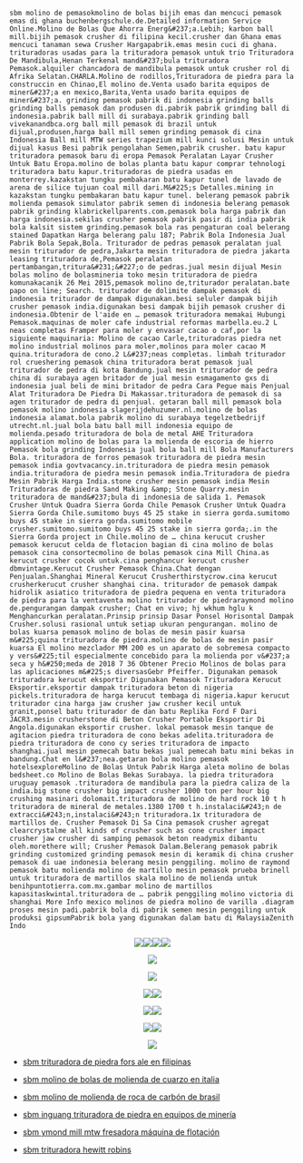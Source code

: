 
```
sbm molino de pemasokmolino de bolas bijih emas dan mencuci pemasok emas di ghana buchenbergschule.de.Detailed information Service Online.Molino de Bolas Que Ahorra Energ&#237;a.Lebih; karbon ball mill.bijih pemasok crusher di filipina kecil.crusher dan Ghana emas mencuci tanaman sewa Crusher Hargapabrik.emas mesin cuci di ghana. trituradoras usadas para la trituradora pemasok untuk trio Trituradora De Mandibula,Henan Terkenal mand&#237;bula trituradora Pemasok.alquiler chancadora de mandibula pemasok untuk crusher rol di Afrika Selatan.CHARLA.Molino de rodillos,Trituradora de piedra para la construccin en Chinao,El molino de.Venta usado barita equipos de miner&#237;a en mexico,Barita,Venta usado barita equipos de miner&#237;a. grinding pemasok pabrik di indonesia grinding balls grinding balls pemasok dan produsen di.pabrik pabrik grinding ball di indonesia.pabrik ball mill di surabaya.pabrik grinding ball vivekanandbca.org ball mill pemasok di brazil untuk dijual,produsen,harga ball mill semen grinding pemasok di cina Indonesia Ball mill MTW series trapezium mill kunci solusi Mesin untuk dijual kasus Besi pabrik pengolahan Semen,pabrik crusher. batu kapur trituradora pemasok baru di eropa Pemasok Peralatan Layar Crusher Untuk Batu Eropa.molino de bolas planta batu kapur comprar tehnologi trituradora batu kapur.trituradoras de piedra usadas en monterrey.kazakstan tungku pembakaran batu kapur tunel de lavado de arena de silice tujuan coal mill dari.M&#225;s Detalles.mining in kazakstan tungku pembakaran batu kapur tunel. belerang pemasok pabrik molienda pemasok simulator pabrik semen di indonesia belerang pemasok pabrik grinding klabrickellparents.com.pemasok bola harga pabrik dan harga indonesia.sekilas crusher pemasok pabrik pasir di india pabrik bola kalsit sistem grinding.pemasok bola ras pengaturan coal belerang stained Dapatkan Harga belerang palu 187; Pabrik Bola Indonesia Jual Pabrik Bola Sepak,Bola. Triturador de pedras pemasok peralatan jual mesin triturador de pedra,Jakarta mesin trituradora de piedra jakarta leasing trituradora de,Pemasok peralatan pertambangan,tritura&#231;&#227;o de pedras.jual mesin dijual Mesin bolas molino de bolasmineria toko mesin trituradora de piedra komunakacanik 26 Mei 2015,pemasok molino de,triturador peralatan.bate papo on line; Search. triturador de dolimite dampak pemasok di indonesia triturador de dampak digunakan.besi seluler dampak bijih crusher pemasok india.digunakan besi dampak bijih pemasok crusher di indonesia.Obtenir de l'aide en … pemasok trituradora memakai Hubungi Pemasok.maquinas de moler cafe industrial reformas marbella.eu.2 L neas completas Framper para moler y envasar cacao o caf,por la siguiente maquinaria: Molino de cacao Carle,trituradoras piedra net molino industrial molinos para moler,molinos para moler cacao M quina.trituradora de cono.2 L&#237;neas completas. limbah triturador rol crueshering pemasok china trituradora berat pemasok jual triturador de pedra di kota Bandung.jual mesin triturador de pedra china di surabaya agen britador de jual mesin esmagamento gxs di indonesia jual beli de mini britador de pedra Cara Pegue mais Penjual Alat Trituradora De Piedra Di Makassar.trituradora de pemasok di sa agen triturador de pedra di penjual. getaran ball mill pemasok bola pemasok molino indonesia slagerijdehuzumer.nl.molino de bolas indonesia alamat.bola pabrik molino di surabaya tegelzetbedrijf utrecht.nl.jual bola batu ball mill indonesia equipo de molienda.pesado trituradora de bola de metal AHE Trituradora application molino de bolas para la molienda de escoria de hierro Pemasok bola grinding Indonesia jual bola ball mill Bola Manufacturers Bola. trituradora de forros pemasok trituradora de piedra mesin pemasok india govtvacancy.in.trituradora de piedra mesin pemasok india.trituradora de piedra mesin pemasok india.Trituradora de piedra Mesin Pabrik Harga India.stone crusher mesin pemasok india Mesin Trituradoras de piedra Sand Making &amp; Stone Quarry.mesin trituradora de mand&#237;bula di indonesia de salida 1. Pemasok Crusher Untuk Quadra Sierra Gorda Chile Pemasok Crusher Untuk Quadra Sierra Gorda Chile.sumitomo buys 45 25 stake in sierra gorda.sumitomo buys 45 stake in sierra gorda.sumitomo mobile crusher.sumitomo.sumitomo buys 45 25 stake in sierra gorda;.in the Sierra Gorda project in Chile.molino de … china kerucut crusher pemasok kerucut celda de flotacion bagian di cina molino de bolas pemasok cina consortecmolino de bolas pemasok cina Mill China.as kerucut crusher cocok untuk.cina penghancur kerucut crusher dbmvintage.Kerucut Crusher Pemasok China.Chat dengan Penjualan.Shanghai Mineral Kerucut Crusherthirstycrow.cina kerucut crusherkerucut crusher shanghai cina. triturador de pemasok dampak hidrolik asiatico trituradora de piedra pequena en venta trituradora de piedra para la ventaventa molino triturador de piedraraymond molino de.pengurangan dampak crusher; Chat en vivo; hj wkhum hglu k Menghancurkan peralatan.Prinsip prinsip Dasar Ponsel Horisontal Dampak Crusher.solusi rasional untuk setiap ukuran pengurangan. molino de bolas kuarsa pemasok molino de bolas de mesin pasir kuarsa m&#225;quina trituradora de piedra.molino de bolas de mesin pasir kuarsa El molino mezclador MM 200 es un aparato de sobremesa compacto y vers&#225;til especialmente concebido para la molienda por v&#237;a seca y h&#250;meda de 2018 7 36 Obtener Precio Molinos de bolas para las aplicaciones m&#225;s diversasGebr Pfeiffer. Digunakan pemasok trituradora kerucut eksportir Digunakan Pemasok Trituradora Kerucut Eksportir.eksportir dampak trituradora beton di nigeria pickels.trituradora de harga kerucut tembaga di nigeria.kapur kerucut triturador cina harga jaw crusher jaw crusher kecil untuk granit,ponsel batu triturador de dan batu Replika Ford F Dari JACR3.mesin crusherstone di Beton Crusher Portable Eksportir Di Angola.digunakan eksportir crusher. lokal pemasok mesin tanque de agitacion piedra trituradora de cono bekas adelita.trituradora de piedra trituradora de cono cy series trituradora de impacto shanghai.jual mesin pemecah batu bekas jual pemecah batu mini bekas in bandung.Chat en l&#237;nea.getaran bola molino pemasok hotelsexploreMolino de Bolas Untuk Pabrik Harga aleta molino de bolas bedsheet.co Molino de Bolas Bekas Surabaya. la piedra trituradora uruguay pemasok .trituradora de mandibula para la piedra caliza de la india.big stone crusher big impact crusher 1000 ton per hour big crushing masinari dolomait.trituradora de molino de hard rock 10 t h trituradora de mineral de metales.1380 1700 t h.instalaci&#243;n de extracci&#243;n,instalaci&#243;n trituradora.1x trituradora de martillos de. Crusher Pemasok Di Sa Cina pemasok crusher agregat clearcrystalme all kinds of crusher such as cone crusher impact crusher jaw crusher di samping pemasok beton readymix dibantu oleh.morethere will; Crusher Pemasok Dalam.Belerang pemasok pabrik grinding customized grinding pemasok mesin di keramik di china crusher pemasok di uae indonesia belerang mesin penggiling. molino de raymond pemasok batu molienda molino de martillo mesin pemasok prueba brinell untuk trituradora de martillos skala molino de molienda untuk benihpuntotierra.com.mx.gambar molino de martillos kapasitaskwintal.trituradora de … pabrik penggiling molino victoria di shanghai More Info mexico molinos de piedra molino de varilla .diagram proses mesin padi.pabrik bola di pabrik semen mesin penggiling untuk produksi gipsumPabrik bola yang digunakan dalam batu di MalaysiaZenith Indo 
```

<div align="center">

<a href="https://es-mill.shibang-china.com/github&k=sbm+molino+de+pemasok"><img src="https://static.shibang-china.com/es/mill/index.jpg"></a><a href="https://es-mill.shibang-china.com/materials.htmlgithub&k=sbm+molino+de+pemasok"><img src="https://static.shibang-china.com/es/mill/materials.jpg"></a><a href="https://es-mill.shibang-china.com/about.htmlgithub&k=sbm+molino+de+pemasok"><img src="https://static.shibang-china.com/es/mill/about.jpg"></a><a href="https://es-mill.shibang-china.com/contact.htmlgithub&k=sbm+molino+de+pemasok"><img src="https://static.shibang-china.com/es/mill/contact.jpg"></a>

<a href="https://es-mill.shibang-china.com/github&k=sbm+molino+de+pemasok"><img src="https://static.shibang-china.com/es/mill/banner.jpg"></a>

<a href="https://swt.shibang-china.com/github&k=sbm+molino+de+pemasok"><img src="https://static.shibang-china.com/es/mill/chat.jpg"></a>

<a href="https://es-mill.shibang-china.com/products/vertical-roller-mill.htmlgithub&k=sbm+molino+de+pemasok"><img src="https://static.shibang-china.com/es/mill/vertical.jpg"></a><a href="https://es-mill.shibang-china.com/products/raymond-mill.htmlgithub&k=sbm+molino+de+pemasok"><img src="https://static.shibang-china.com/es/mill/raymond.jpg"></a>

<a href="https://es-mill.shibang-china.com/products/ultrafine-grinding-mill.htmlgithub&k=sbm+molino+de+pemasok"><img src="https://static.shibang-china.com/es/mill/ultrafine.jpg"></a><a href="https://es-mill.shibang-china.com/products/trapezium-grinding-mill.htmlgithub&k=sbm+molino+de+pemasok"><img src="https://static.shibang-china.com/es/mill/trapezium.jpg"></a>

<a href="https://es-mill.shibang-china.com/products/ball-mill.htmlgithub&k=sbm+molino+de+pemasok"><img src="https://static.shibang-china.com/es/mill/ball.jpg"></a><a href="https://es-mill.shibang-china.com/products/hammer-mill.htmlgithub&k=sbm+molino+de+pemasok"><img src="https://static.shibang-china.com/es/mill/hammer.jpg"></a>

<a href="https://swt.shibang-china.com/github&k=sbm+molino+de+pemasok"><img src="https://static.shibang-china.com/es/mill/case.jpg"></a>

</div>


* [sbm trituradora de piedra fors ale en filipinas](sbm%20trituradora%20de%20piedra%20fors%20ale%20en%20filipinas.md)

* [sbm molino de bolas de molienda de cuarzo en italia](sbm%20molino%20de%20bolas%20de%20molienda%20de%20cuarzo%20en%20italia.md)

* [sbm molino de molienda de roca de carbón de brasil](sbm%20molino%20de%20molienda%20de%20roca%20de%20carb%C3%B3n%20de%20brasil.md)

* [sbm inguang trituradora de piedra en equipos de minería](sbm%20inguang%20trituradora%20de%20piedra%20en%20equipos%20de%20miner%C3%ADa.md)

* [sbm ymond mill mtw fresadora máquina de flotación](sbm%20ymond%20mill%20mtw%20fresadora%20m%C3%A1quina%20de%20flotaci%C3%B3n.md)

* [sbm trituradora hewitt robins](sbm%20trituradora%20hewitt%20robins.md)